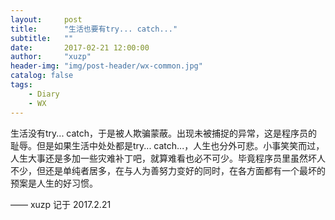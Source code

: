 ```yaml
---
layout:     post
title:      "生活也要有try... catch..."
subtitle:   ""
date:       2017-02-21 12:00:00
author:     "xuzp"
header-img: "img/post-header/wx-common.jpg"
catalog: false
tags:
    - Diary
    - WX
---
```


生活没有try... catch，于是被人欺骗蒙蔽。出现未被捕捉的异常，这是程序员的耻辱。但是如果生活中处处都是try... catch...，人生也分外可悲。小事笑笑而过，人生大事还是多加一些灾难补丁吧，就算难看也必不可少。毕竟程序员里虽然坏人不少，但还是单纯者居多，在与人为善努力变好的同时，在各方面都有一个最坏的预案是人生的好习惯。

—— xuzp 记于 2017.2.21
